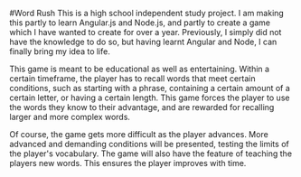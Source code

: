 #Word Rush
This is a high school independent study project. I am making this partly to learn Angular.js and Node.js, and partly to create a game which I have wanted to create for over a year. Previously, I simply did not have the knowledge to do so, but having learnt Angular and Node, I can finally bring my idea to life.

This game is meant to be educational as well as entertaining. Within a certain timeframe, the player has to recall words that meet certain conditions, such as starting with a phrase, containing a certain amount of a certain letter, or having a certain length. This game forces the player to use the words they know to their advantage, and are rewarded for recalling larger and more complex words.

Of course, the game gets more difficult as the player advances. More advanced and demanding conditions will be presented, testing the limits of the player's vocabulary. The game will also have the feature of teaching the players new words. This ensures the player improves with time.